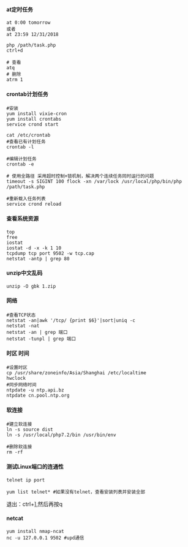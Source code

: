#### **at定时任务**
```
at 0:00 tomorrow
或者
at 23:59 12/31/2018
 
php /path/task.php
ctrl+d
 
# 查看
atq
# 删除
atrm 1
```

#### **crontab计划任务**
```
#安装
yum install vixie-cron
yum install crontabs
service crond start
 
cat /etc/crontab
#查看已有计划任务
crontab -l
 
#编辑计划任务
crontab -e
 
# 使用全路径 采用超时控制+锁机制，解决两个连续任务同时运行的问题
timeout -s SIGINT 100 flock -xn /var/lock /usr/local/php/bin/php /path/task.php
 
#重新载入任务列表
service crond reload
```

#### **查看系统资源**
```
top
free
iostat
iostat -d -x -k 1 10
tcpdump tcp port 9502 -w tcp.cap
netstat -antp | grep 80
```

#### **unzip中文乱码**
```
unzip -O gbk 1.zip
```

#### **网络**
```
#查看TCP状态
netstat -an|awk '/tcp/ {print $6}'|sort|uniq -c
netstat -nat
netstat -an | grep 端口
netstat -tunpl | grep 端口
```

#### **时区 时间**
```
#设置时区
cp /usr/share/zoneinfo/Asia/Shanghai /etc/localtime
hwclock
#同步网络时间
ntpdate -u ntp.api.bz
ntpdate cn.pool.ntp.org
```

#### **软连接**
```
#建立软连接
ln -s source dist
ln -s /usr/local/php7.2/bin /usr/bin/env

#删除软连接
rm -rf
```

#### **测试Linux端口的连通性**
```
telnet ip port

yum list telnet* #如果没有telnet，查看安装列表并安装全部
```
退出：ctrl+],然后再按q

#### **netcat**
```
yum install nmap-ncat
nc -u 127.0.0.1 9502 #upd通信
```
